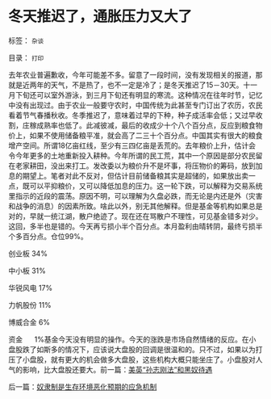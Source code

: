 # 冬天推迟了，通胀压力又大了

标签： `杂谈` 

目录： `打印`

去年农业普遍歉收，今年可能差不多。留意了一段时间，没有发现相关的报道，那就是近两年的天气，不是热了，也不一定是冷了；是冬天推迟了15－30天。十一月下旬还可以室外游泳，到三月下旬还有明显的寒流。这种情况在往年时节，记忆中没有出现过。由于农业一般要守农时，中国传统为此甚至专门订出了农历，农民看着节气春播秋收。冬季推迟了，意味着过早的下种，种子成活率会低；又过早收割，庄稼成熟率也低了。此减彼减，最后的收成少十个八个百分点，反应到粮食物价上，如果不使用储备粮平准，就会高了二三十个百分点。中国其实有很大的粮食增产空间。所谓18亿亩红线，至少有三四亿亩是丢荒的。去年粮价上升，估计会令今年更多的土地重新投入耕种。今年所谓的民工荒，其中一个原因是部分农民留在老家耕田，没出来打工。发改委以为粮价升不是坏事，将压物价的筹码，放到加息的期望上。笔者对此不反对，但估计目前储备粮其实是超储的，如果放出卖一点，既可以平抑粮价，又可以降低加息的压力。这一轮下跌，可以解释为交易系统里指示的近段的震荡。原因不明，可以理解为久盘必跌，而无论是内还是外（灾害和战争的消息）的因素所致。啥此以外，别无其他解释。但是基金等机构如果总是对的，早就一统江湖，散户绝迹了。现在还在骂散户不理性，可见基金错多对少。这回，多半也是错的。今天再亏损小半个百分点。本月盈利由晴转阴，最终亏损半个多百分点。仓位99%。

创业板 34%

中小板 31%

华锐风电 17%

力帆股份 11%

博威合金 6%

资金     
1%基金今天没有明显的操作。今天的涨跌是市场自然情绪的反应。在小盘股跌了如斯多的情况下，应该说大盘股的回调是很温和的。只不过，如果以为打压了小盘股，就有更大的机会做多大盘股，这些机构大概只能坐庄了。小盘股对人气的影响，比大盘股还要大。前一篇：[美英“孙志刚法”和黑奴待遇](../../../2011/3/30/美英“孙志刚法”和黑奴待遇.md)

后一篇：[奴隶制是生存环境恶化预期的应急机制](../../../2011/3/31/奴隶制是生存环境恶化预期的应急机制.md)